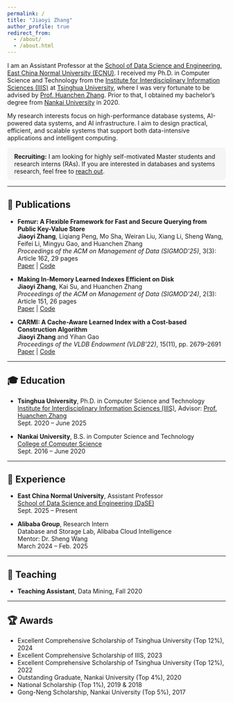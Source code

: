 ```yaml
---
permalink: /
title: "Jiaoyi Zhang"
author_profile: true
redirect_from: 
  - /about/
  - /about.html
---
```


I am an Assistant Professor at the [School of Data Science and Engineering](https://dase.ecnu.edu.cn/), [East China Normal University (ECNU)](https://www.ecnu.edu.cn/). I received my Ph.D. in Computer Science and Technology from the [Institute for Interdisciplinary Information Sciences (IIIS)](https://iiis.tsinghua.edu.cn/en/) at [Tsinghua University](https://www.tsinghua.edu.cn/en/), where I was very fortunate to be advised by [Prof. Huanchen Zhang](https://people.iiis.tsinghua.edu.cn/~huanchen/). Prior to that, I obtained my bachelor’s degree from [Nankai University](https://en.nankai.edu.cn/) in 2020.

My research interests focus on high-performance database systems, AI-powered data systems, and AI infrastructure. I aim to design practical, efficient, and scalable systems that support both data-intensive applications and intelligent computing.


<div style="background-color:#f5f5f5; padding:12px 16px; border-radius:8px; margin:12px 0;">
<strong>Recruiting:</strong> I am looking for highly self-motivated Master students and research interns (RAs).  
If you are interested in databases and systems research, feel free to <a href="jyzhang@dase.ecnu.edu.cn">reach out</a>.
</div>

---

## 📄 Publications

- **Femur: A Flexible Framework for Fast and Secure Querying from Public Key-Value Store**  
**Jiaoyi Zhang**, Liqiang Peng, Mo Sha, Weiran Liu, Xiang Li, Sheng Wang, Feifei Li, Mingyu Gao, and Huanchen Zhang  
*Proceedings of the ACM on Management of Data (SIGMOD'25)*, 3(3): Article 162, 29 pages  
[Paper](https://doi.org/10.1145/3725299) | [Code](https://github.com/alibaba-edu/mpc4j)

- **Making In-Memory Learned Indexes Efficient on Disk**  
**Jiaoyi Zhang**, Kai Su, and Huanchen Zhang  
*Proceedings of the ACM on Management of Data (SIGMOD'24)*, 2(3): Article 151, 26 pages  
[Paper](https://dl.acm.org/doi/10.1145/3654954) | [Code](https://github.com/JiaoyiZhang/Efficient-Disk-Learned-Index)

- **CARMI: A Cache-Aware Learned Index with a Cost-based Construction Algorithm**  
**Jiaoyi Zhang** and Yihan Gao  
*Proceedings of the VLDB Endowment (VLDB'22)*, 15(11), pp. 2679–2691  
[Paper](https://www.vldb.org/pvldb/vol15/p2679-gao.pdf) | [Code](https://github.com/JiaoyiZhang/CARMI)

---

## 🎓 Education

- **Tsinghua University**, Ph.D. in Computer Science and Technology  
[Institute for Interdisciplinary Information Sciences (IIIS)](https://iiis.tsinghua.edu.cn/en/), Advisor: [Prof. Huanchen Zhang](https://people.iiis.tsinghua.edu.cn/~huanchen/)  
Sept. 2020 – June 2025  

- **Nankai University**, B.S. in Computer Science and Technology  
[College of Computer Science](https://encc.nankai.edu.cn/)  
Sept. 2016 – June 2020  

---

## 💼 Experience

- **East China Normal University**, Assistant Professor  
[School of Data Science and Engineering (DaSE)](https://dase.ecnu.edu.cn/daseeng/)  
Sept. 2025 – Present 

- **Alibaba Group**, Research Intern  
Database and Storage Lab, Alibaba Cloud Intelligence  
Mentor: Dr. Sheng Wang  
March 2024 – Feb. 2025

---

## 🏫 Teaching

- **Teaching Assistant**, Data Mining, Fall 2020  

---

## 🏆 Awards

- Excellent Comprehensive Scholarship of Tsinghua University (Top 12%), 2024  
- Excellent Comprehensive Scholarship of IIIS, 2023  
- Excellent Comprehensive Scholarship of Tsinghua University (Top 12%), 2022  
- Outstanding Graduate, Nankai University (Top 4%), 2020  
- National Scholarship (Top 1%), 2019 & 2018  
- Gong-Neng Scholarship, Nankai University (Top 5%), 2017  
